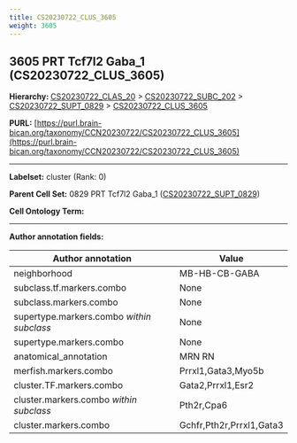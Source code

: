```yaml
---
title: CS20230722_CLUS_3605
weight: 3605
---
```

## 3605 PRT Tcf7l2 Gaba_1 (CS20230722_CLUS_3605)
<b>Hierarchy: </b>
[CS20230722_CLAS_20](../CS20230722_CLAS_20) >
[CS20230722_SUBC_202](../CS20230722_SUBC_202) >
[CS20230722_SUPT_0829](../CS20230722_SUPT_0829) >
[CS20230722_CLUS_3605](../CS20230722_CLUS_3605)

**PURL:** [https://purl.brain-bican.org/taxonomy/CCN20230722/CS20230722_CLUS_3605](https://purl.brain-bican.org/taxonomy/CCN20230722/CS20230722_CLUS_3605)

---


**Labelset:** cluster (Rank: 0)

**Parent Cell Set:** 0829 PRT Tcf7l2 Gaba_1 ([CS20230722_SUPT_0829](../CS20230722_SUPT_0829))



**Cell Ontology Term:** 

[MARKER GENES.]: #


---

[TRANSFERRED ANNOTATIONS.]: #


[AUTHOR ANNOTATION FIELDS.]: #


**Author annotation fields:**

| Author annotation | Value |
|-------------------|-------|
|neighborhood|MB-HB-CB-GABA|
|subclass.tf.markers.combo|None|
|subclass.markers.combo|None|
|supertype.markers.combo _within subclass_|None|
|supertype.markers.combo|None|
|anatomical_annotation|MRN RN|
|merfish.markers.combo|Prrxl1,Gata3,Myo5b|
|cluster.TF.markers.combo|Gata2,Prrxl1,Esr2|
|cluster.markers.combo _within subclass_|Pth2r,Cpa6|
|cluster.markers.combo|Gchfr,Pth2r,Prrxl1,Gata3|
